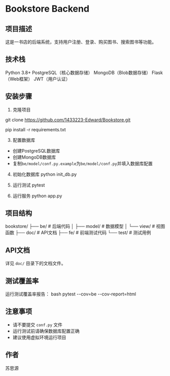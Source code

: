 # Bookstore Backend

## 项目描述
这是一书店的后端系统，支持用户注册、登录、购买图书、搜索图书等功能。
## 技术栈
 Python 3.8+
 PostgreSQL（核心数据存储）
 MongoDB（Blob数据存储）
 Flask（Web框架）
 JWT（用户认证）
## 安装步骤
1. 克隆项目

git clone https://github.com/1433223-Edward/Bookstore.git

pip install -r requirements.txt

3. 配置数据库
- 创建PostgreSQL数据库
- 创建MongoDB数据库
- 复制`be/model/conf.py.example`为`be/model/conf.py`并填入数据库配置

4. 初始化数据库
python init_db.py

5. 运行测试
pytest

6. 运行服务
python app.py

## 项目结构
bookstore/
├── be/ # 后端代码
│ ├── model/ # 数据模型
│ └── view/ # 视图函数
├── doc/ # API文档
├── fe/ # 前端测试代码
└── test/ # 测试用例

## API文档
详见 `doc/` 目录下的文档文件。

## 测试覆盖率
运行测试覆盖率报告：
bash
pytest --cov=be --cov-report=html

## 注意事项
- 请不要提交 `conf.py` 文件
- 运行测试前请确保数据库配置正确
- 建议使用虚拟环境运行项目

## 作者
苏思源
